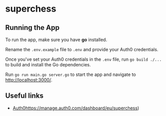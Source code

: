 # superchess

## Running the App

To run the app, make sure you have **go** installed.

Rename the `.env.example` file to `.env` and provide your Auth0 credentials.

Once you've set your Auth0 credentials in the `.env` file, run `go build ./...` to build and install the Go dependencies.

Run `go run main.go server.go` to start the app and navigate to [http://localhost:3000/](http://localhost:3000/).

## Useful links

- [Auth0]()https://manage.auth0.com/dashboard/eu/superchess)
